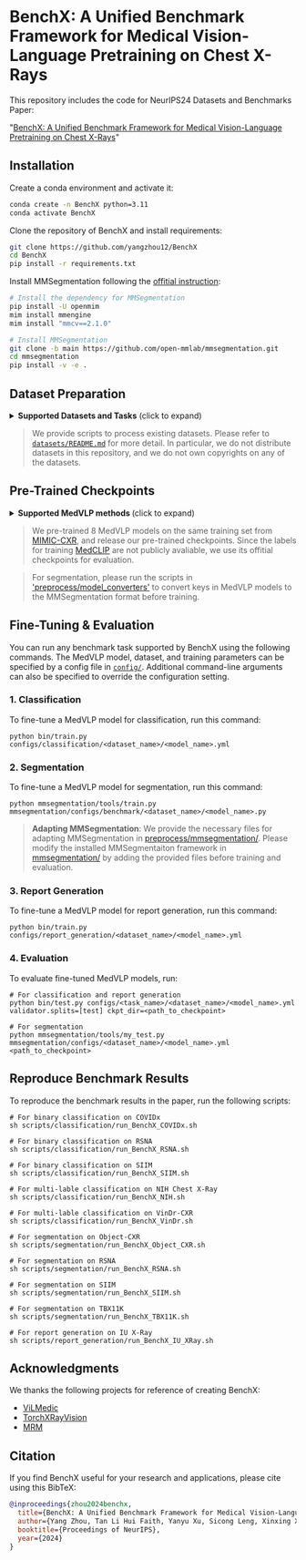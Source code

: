 # BenchX: A Unified Benchmark Framework for Medical Vision-Language Pretraining on Chest X-Rays

This repository includes the code for NeurIPS24 Datasets and Benchmarks Paper: 

"[BenchX: A Unified Benchmark Framework for Medical Vision-Language Pretraining on Chest X-Rays](https://arxiv.org/abs/2410.21969)"

## Installation
Create a conda environment and activate it:
```bash
conda create -n BenchX python=3.11
conda activate BenchX
```

Clone the repository of BenchX and install requirements:
```bash
git clone https://github.com/yangzhou12/BenchX
cd BenchX
pip install -r requirements.txt
```

Install MMSegmentation following the [offitial instruction](https://mmsegmentation.readthedocs.io/en/latest/get_started.html):
```bash
# Install the dependency for MMSegmentation
pip install -U openmim
mim install mmengine
mim install "mmcv==2.1.0"

# Install MMSegmentation
git clone -b main https://github.com/open-mmlab/mmsegmentation.git
cd mmsegmentation
pip install -v -e .
```

## Dataset Preparation

<details close>
<summary><b>Supported Datasets and Tasks</b> (click to expand)</summary>

* [COVIDx CXR-4](https://www.kaggle.com/datasets/andyczhao/covidx-cxr2) (Binary Classification)
* [NIH Chest X-Rays](https://huggingface.co/datasets/alkzar90/NIH-Chest-X-ray-dataset) (Multi-Label Classification)
* [Object-CXR](https://www.kaggle.com/datasets/raddar/foreign-objects-in-chest-xrays) (Binary Classification, Segmentation)
* [RSNA Pneumonia](https://www.kaggle.com/competitions/rsna-pneumonia-detection-challenge) (Binary Classification, Segmentation)
* [SIIM-ACR Pneumothorax Segmentation](https://www.kaggle.com/datasets/vbookshelf/pneumothorax-chest-xray-images-and-masks) (Binary Classification, Segmentation)
* [TBX11K](https://www.kaggle.com/datasets/vbookshelf/tbx11k-simplified) (Segmentation)
* [VinDr-CXR](https://physionet.org/content/vindr-cxr/1.0.0/) (Multi-Label Classification, Segmentation)
* [IU X-Ray](https://drive.google.com/file/d/1c0BXEuDy8Cmm2jfN0YYGkQxFZd2ZIoLg) (Report Generation)

</details>

>  We provide scripts to process existing datasets. Please refer to [`datasets/README.md`](datasets/README.md) for more detail. In particular, we do not distribute datasets in this repository, and we do not own copyrights on any of the datasets.

## Pre-Trained Checkpoints

<details close>
<summary><b>Supported MedVLP methods </b> (click to expand)</summary>

* [ConVIRT](https://github.com/edreisMD/ConVIRT-pytorch/tree/master): "Contrastive Learning of Medical Visual Representations from Paired Images and Text" [[Ours]](https://huggingface.co/youngzhou12/ConVIRT)
* [GLoRIA](https://github.com/marshuang80/gloria/tree/main): "GLoRIA: A Multimodal Global-Local Representation Learning Framework for Label-efficient Medical Image Recognition" [[Official]](https://github.com/marshuang80/gloria/tree/main?tab=readme-ov-file#usage) [[Ours]](https://huggingface.co/youngzhou12/GLoRIA)
* [MedCLIP](https://github.com/RyanWangZf/MedCLIP): "MedCLIP: Contrastive Learning from Unpaired Medical Images and Texts" [[Official]](https://github.com/RyanWangZf/MedCLIP?tab=readme-ov-file#download-medclip)
* [MedKLIP](https://github.com/MediaBrain-SJTU/MedKLIP): "MedKLIP: Medical Knowledge Enhanced Language-Image Pre-Training in Radiology" [[Official]](https://github.com/MediaBrain-SJTU/MedKLIP/tree/main/checkpoints) [[Ours]](https://huggingface.co/youngzhou12/MedKLIP)
* [M-FLAG](https://github.com/cheliu-computation/M-FLAG-MICCAI2023): "M-FLAG: Medical Vision-Language Pre-training with Frozen Language Models and Latent Space Geometry Optimization" [[Ours]](https://huggingface.co/youngzhou12/M-FLAG)
* [MGCA](https://github.com/HKU-MedAI/MGCA/tree/main): "Multi-Granularity Cross-modal Alignment for Generalized Medical Visual Representation Learning" [[Official]](https://github.com/HKU-MedAI/MGCA/tree/main?tab=readme-ov-file#pre-training) [[Ours-ResNet50]](https://huggingface.co/youngzhou12/MGCA-resnet50) [[Ours-ViT]](https://huggingface.co/youngzhou12/MGCA-vit)
* [PTUnifier](https://github.com/zhjohnchan/PTUnifier): "Towards Unifying Medical Vision-and-Language Pre-training via Soft Prompts" [[Ours]](https://huggingface.co/youngzhou12/PTUnifier)
* [MRM](https://github.com/RL4M/MRM-pytorch/tree/main): "Advancing Radiograph Representation Learning with Masked Record Modeling" [[Official]](https://github.com/RL4M/MRM-pytorch/tree/main?tab=readme-ov-file#42-start-fine-tuning-take-1-percent-data-as-the-example) [[Ours]](https://huggingface.co/youngzhou12/MRM)
* [REFERS](https://github.com/funnyzhou/REFERS): "Generalized Radiograph Representation Learning via Cross-Supervision Between Images and Free-Text Radiology Reports" [[Official]](https://github.com/funnyzhou/REFERS?tab=readme-ov-file#training-models) [[Ours]](https://huggingface.co/youngzhou12/REFERS)

</details>

> We pre-trained 8 MedVLP models on the same training set from [MIMIC-CXR](https://www.physionet.org/content/mimic-cxr-jpg/2.1.0/), and release our pre-trained checkpoints. Since the labels for training [MedCLIP](https://github.com/RyanWangZf/MedCLIP) are not publicly avaliable, we use its offitial checkpoints for evaluation.

> For segmentation, please run the scripts in ['preprocess/model_converters'](preprocess/model_converters) to convert keys in MedVLP models to the MMSegmentation format before training.

## Fine-Tuning & Evaluation

You can run any benchmark task supported by BenchX using the following commands. The MedVLP model, dataset, and training parameters can be specified by a config file in [`config/`](config/). Additional command-line arguments can also be specified to override the configuration setting.

### 1. Classification

To fine-tune a MedVLP model for classification, run this command:

```
python bin/train.py configs/classification/<dataset_name>/<model_name>.yml
```

### 2. Segmentation
To fine-tune a MedVLP model for segmentation, run this command:

```
python mmsegmentation/tools/train.py mmsegmentation/configs/benchmark/<dataset_name>/<model_name>.py
```

> **Adapting MMSegmentation**: We provide the necessary files for adapting MMSegmentation in [preprocess/mmsegmentation/](preprocess/mmsegmentation/). Please modify the installed MMSegmentaiton framework in [mmsegmentation/](mmsegmentation/) by adding the provided files before training and evaluation.

### 3. Report Generation
To fine-tune a MedVLP model for report generation, run this command:
```
python bin/train.py configs/report_generation/<dataset_name>/<model_name>.yml
```

### 4. Evaluation
To evaluate fine-tuned MedVLP models, run:

```
# For classification and report generation
python bin/test.py configs/<task_name>/<dataset_name>/<model_name>.yml validator.splits=[test] ckpt_dir=<path_to_checkpoint>

# For segmentation
python mmsegmentation/tools/my_test.py mmsegmentation/configs/<dataset_name>/<model_name>.yml <path_to_checkpoint>
```

## Reproduce Benchmark Results

To reproduce the benchmark results in the paper, run the following scripts:

```
# For binary classification on COVIDx
sh scripts/classification/run_BenchX_COVIDx.sh

# For binary classification on RSNA
sh scripts/classification/run_BenchX_RSNA.sh

# For binary classification on SIIM
sh scripts/classification/run_BenchX_SIIM.sh

# For multi-lable classification on NIH Chest X-Ray
sh scripts/classification/run_BenchX_NIH.sh

# For multi-lable classification on VinDr-CXR
sh scripts/classification/run_BenchX_VinDr.sh

# For segmentation on Object-CXR
sh scripts/segmentation/run_BenchX_Object_CXR.sh

# For segmentation on RSNA
sh scripts/segmentation/run_BenchX_RSNA.sh

# For segmentation on SIIM
sh scripts/segmentation/run_BenchX_SIIM.sh

# For segmentation on TBX11K
sh scripts/segmentation/run_BenchX_TBX11K.sh

# For report generation on IU X-Ray
sh scripts/report_generation/run_BenchX_IU_XRay.sh
```

## Acknowledgments

We thanks the following projects for reference of creating BenchX:

- [ViLMedic](https://github.com/jbdel/vilmedic)
- [TorchXRayVision](https://github.com/mlmed/torchxrayvision)
- [MRM](https://github.com/RL4M/MRM-pytorch/tree/main)

## Citation

If you find BenchX useful for your research and applications, please cite using this BibTeX:

```bibtex
@inproceedings{zhou2024benchx,
  title={BenchX: A Unified Benchmark Framework for Medical Vision-Language Pretraining on Chest X-Rays},
  author={Yang Zhou, Tan Li Hui Faith, Yanyu Xu, Sicong Leng, Xinxing Xu, Yong Liu, Rick Siow Mong Goh},
  booktitle={Proceedings of NeurIPS},
  year={2024}
}
```
